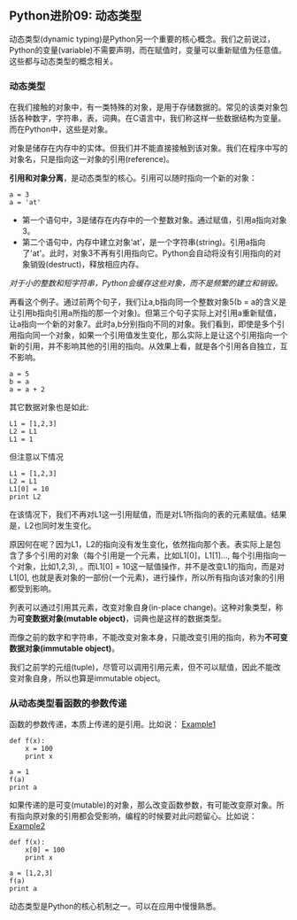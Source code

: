 ## Python进阶09: 动态类型

动态类型(dynamic typing)是Python另一个重要的核心概念。我们之前说过，Python的变量(variable)不需要声明，而在赋值时，变量可以重新赋值为任意值。这些都与动态类型的概念相关。

### 动态类型
在我们接触的对象中，有一类特殊的对象，是用于存储数据的。常见的该类对象包括各种数字，字符串，表，词典。在C语言中，我们称这样一些数据结构为变量。而在Python中，这些是对象。

对象是储存在内存中的实体。但我们并不能直接接触到该对象。我们在程序中写的对象名，只是指向这一对象的引用(reference)。

**引用和对象分离**，是动态类型的核心。引用可以随时指向一个新的对象：
```
a = 3
a = 'at'
```
* 第一个语句中，3是储存在内存中的一个整数对象。通过赋值，引用a指向对象3。
* 第二个语句中，内存中建立对象‘at’，是一个字符串(string)。引用a指向了'at'。此时，对象3不再有引用指向它。Python会自动将没有引用指向的对象销毁(destruct)，释放相应内存。
  
*对于小的整数和短字符串，Python会缓存这些对象，而不是频繁的建立和销毁。*

再看这个例子。通过前两个句子，我们让a,b指向同一个整数对象5(b = a的含义是让引用b指向引用a所指的那一个对象)。但第三个句子实际上对引用a重新赋值，让a指向一个新的对象7。此时a,b分别指向不同的对象。我们看到，即使是多个引用指向同一个对象，如果一个引用值发生变化，那么实际上是让这个引用指向一个新的引用，并不影响其他的引用的指向。从效果上看，就是各个引用各自独立，互不影响。
```
a = 5
b = a
a = a + 2
```
其它数据对象也是如此:
```
L1 = [1,2,3]
L2 = L1
L1 = 1
```
但注意以下情况
```
L1 = [1,2,3]
L2 = L1
L1[0] = 10
print L2
```
在该情况下，我们不再对L1这一引用赋值，而是对L1所指向的表的元素赋值。结果是，L2也同时发生变化。

原因何在呢？因为L1，L2的指向没有发生变化，依然指向那个表。表实际上是包含了多个引用的对象（每个引用是一个元素，比如L1[0]，L1[1]..., 每个引用指向一个对象，比如1,2,3), 。而L1[0] = 10这一赋值操作，并不是改变L1的指向，而是对L1[0], 也就是表对象的一部份(一个元素)，进行操作，所以所有指向该对象的引用都受到影响。

列表可以通过引用其元素，改变对象自身(in-place change)。这种对象类型，称为**可变数据对象(mutable object)**，词典也是这样的数据类型。

而像之前的数字和字符串，不能改变对象本身，只能改变引用的指向，称为**不可变数据对象(immutable object)**。

我们之前学的元组(tuple)，尽管可以调用引用元素，但不可以赋值，因此不能改变对象自身，所以也算是immutable object。

### 从动态类型看函数的参数传递
函数的参数传递，本质上传递的是引用。比如说： [Example1](dt1.py)
```
def f(x):
    x = 100
    print x

a = 1
f(a)
print a
```

如果传递的是可变(mutable)的对象，那么改变函数参数，有可能改变原对象。所有指向原对象的引用都会受影响，编程的时候要对此问题留心。比如说： [Example2](dt2.py)
```
def f(x):
    x[0] = 100
    print x

a = [1,2,3]
f(a)
print a
```

动态类型是Python的核心机制之一。可以在应用中慢慢熟悉。





